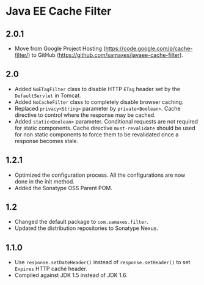 # Java EE Cache Filter

## 2.0.1

* Move from Google Project Hosting (https://code.google.com/p/cache-filter/) to GitHub (https://github.com/samaxes/javaee-cache-filter).

## 2.0

* Added `NoETagFilter` class to disable HTTP `ETag` header set by the `DefaultServlet` in Tomcat.
* Added `NoCacheFilter` class to completely disable browser caching.
* Replaced `privacy<String>` parameter by `private<Boolean>`. Cache directive to control where the response may be cached.
* Added `static<Boolean>` parameter. Conditional requests are not required for static components.
  Cache directive `must-revalidate` should be used for non static components to force them to be revalidated once a response becomes stale.

## 1.2.1

* Optimized the configuration process. All the configurations are now done in the init method.
* Added the Sonatype OSS Parent POM.

## 1.2

* Changed the default package to `com.samaxes.filter`.
* Updated the distribution repositories to Sonatype Nexus.

## 1.1.0

* Use `response.setDateHeader()` instead of `response.setHeader()` to set `Expires` HTTP cache header.
* Compiled against JDK 1.5 instead of JDK 1.6.
